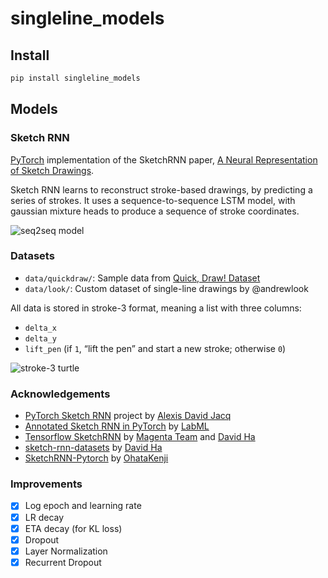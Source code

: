 # singleline_models

<!-- WARNING: THIS FILE WAS AUTOGENERATED! DO NOT EDIT! -->

## Install

``` sh
pip install singleline_models
```

## Models

### Sketch RNN

[PyTorch](https://pytorch.org) implementation of the SketchRNN paper, [A
Neural Representation of Sketch
Drawings](https://arxiv.org/abs/1704.03477).

Sketch RNN learns to reconstruct stroke-based drawings, by predicting a
series of strokes. It uses a sequence-to-sequence LSTM model, with
gaussian mixture heads to produce a sequence of stroke coordinates.

![seq2seq model](https://i.ibb.co/4F4HbPB/sketchnn-model.png)

### Datasets

- `data/quickdraw/`: Sample data from [Quick, Draw!
  Dataset](https://github.com/googlecreativelab/quickdraw-dataset)
- `data/look/`: Custom dataset of single-line drawings by @andrewlook

All data is stored in stroke-3 format, meaning a list with three
columns:

- `delta_x`
- `delta_y`
- `lift_pen` (if `1`, “lift the pen” and start a new stroke; otherwise
  `0`)

![stroke-3 turtle](https://i.ibb.co/NLBL4v0/stroke3-turtle.png)

### Acknowledgements

- [PyTorch Sketch
  RNN](https://github.com/alexis-jacq/Pytorch-Sketch-RNN) project by
  [Alexis David Jacq](https://github.com/alexis-jacq)
- [Annotated Sketch RNN in
  PyTorch](https://nn.labml.ai/sketch_rnn/index.html) by
  [LabML](https://nn.labml.ai/)
- [Tensorflow
  SketchRNN](https://github.com/magenta/magenta/blob/main/magenta/models/sketch_rnn/README.md)
  by [Magenta Team](https://magenta.tensorflow.org/) and [David
  Ha](https://github.com/hardmaru)
- [sketch-rnn-datasets](https://github.com/hardmaru/sketch-rnn-datasets)
  by [David Ha](https://github.com/hardmaru)
- [SketchRNN-Pytorch](https://github.com/OhataKenji/SketchRNN-Pytorch)
  by [OhataKenji](https://github.com/OhataKenji)

### Improvements

- [x] Log epoch and learning rate
- [x] LR decay
- [x] ETA decay (for KL loss)
- [x] Dropout
- [x] Layer Normalization
- [x] Recurrent Dropout
